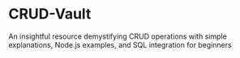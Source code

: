 # CRUD-Vault
An insightful resource demystifying CRUD operations with simple explanations, Node.js examples, and SQL integration for beginners
